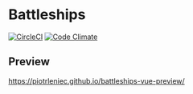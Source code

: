 # Battleships

[![CircleCI](https://circleci.com/gh/piotrleniec/battleships-vue/tree/master.svg?style=svg)](https://circleci.com/gh/piotrleniec/battleships-vue/tree/master)
[![Code Climate](https://lima.codeclimate.com/github/piotrleniec/battleships-vue/badges/gpa.svg)](https://lima.codeclimate.com/github/piotrleniec/battleships-vue)

## Preview

https://piotrleniec.github.io/battleships-vue-preview/
